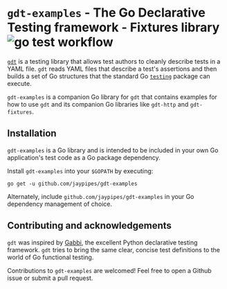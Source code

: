 # `gdt-examples` - The Go Declarative Testing framework - Fixtures library ![go test workflow](https://github.com/jaypipes/gdt-examples/actions/workflows/gate-tests.yml/badge.svg)

[`gdt`][gdt] is a testing library that allows test authors to cleanly describe tests
in a YAML file. `gdt` reads YAML files that describe a test's assertions and
then builds a set of Go structures that the standard Go
[`testing`](https://golang.org/pkg/testing/) package can execute.

[gdt]: https://github.com/jaypipes/gdt

`gdt-examples` is a companion Go library for `gdt` that contains examples for
how to use `gdt` and its companion Go libraries like `gdt-http` and
`gdt-fixtures`.

## Installation

`gdt-examples` is a Go library and is intended to be included in your own Go
application's test code as a Go package dependency.

Install `gdt-examples` into your `$GOPATH` by executing:

```
go get -u github.com/jaypipes/gdt-examples
```

Alternately, include `github.com/jaypipes/gdt-examples` in your Go dependency
management of choice.

## Contributing and acknowledgements

`gdt` was inspired by [Gabbi](https://github.com/cdent/gabbi), the excellent
Python declarative testing framework. `gdt` tries to bring the same clear,
concise test definitions to the world of Go functional testing.

Contributions to `gdt-examples` are welcomed! Feel free to open a Github issue
or submit a pull request.
